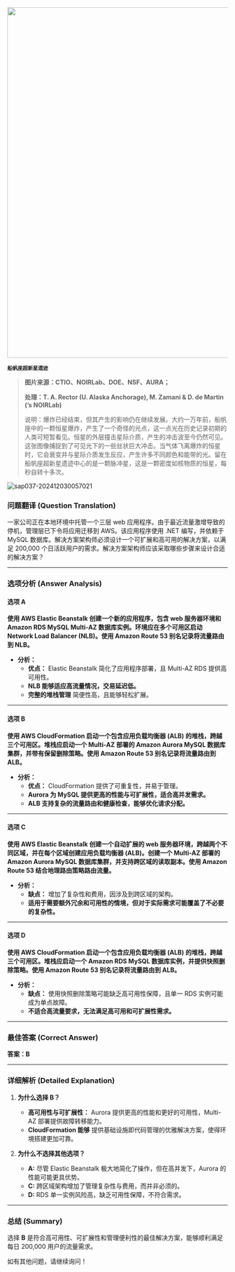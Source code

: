<img src="https://www.bjp.org.cn/upload/image/2024/04/10/1712757340674095453.jpeg" width="800" />  

<small>**船帆座超新星遗迹**</small>  

> **图片来源：CTIO、NOIRLab、DOE、NSF、AURA；**
>
> **处理：T. A. Rector (U. Alaska Anchorage), M. Zamani & D. de Martin (’s NOIRLab)**
>
> 说明：爆炸已经结束，但其产生的影响仍在继续发展。大约一万年前，船帆座中的一颗恒星爆炸，产生了一个奇怪的光点，这一点光在历史记录初期的人类可短暂看见。恒星的外层撞击星际介质，产生的冲击波至今仍然可见。这张图像捕捉到了可见光下的一些丝状巨大冲击。当气体飞离爆炸的恒星时，它会衰变并与星际介质发生反应，产生许多不同颜色和能带的光。留在船帆座超新星遗迹中心的是一颗脉冲星，这是一颗密度如核物质的恒星，每秒自转十多次。



![sap037-202412030057021](https://aea62e6.webp.li/2024/12/sap037-202412030057021.png)



### 问题翻译 (Question Translation)

一家公司正在本地环境中托管一个三层 web 应用程序。由于最近流量激增导致的停机，管理层已下令将应用迁移到 AWS。该应用程序使用 .NET 编写，并依赖于 MySQL 数据库。解决方案架构师必须设计一个可扩展和高可用的解决方案，以满足 200,000 个日活跃用户的需求。解决方案架构师应该采取哪些步骤来设计合适的解决方案？

---

### 选项分析 (Answer Analysis)

#### **选项 A**

**使用 AWS Elastic Beanstalk 创建一个新的应用程序，包含 web 服务器环境和 Amazon RDS MySQL Multi-AZ 数据库实例。环境应在多个可用区启动 Network Load Balancer (NLB)。使用 Amazon Route 53 别名记录将流量路由到 NLB。**

- **分析：**
    - **优点：** Elastic Beanstalk 简化了应用程序部署，且 Multi-AZ RDS 提供高可用性。
    - **NLB 能够适应高流量情况，交易延迟低。**
    - **完整的堆栈管理** 简便性高，且能够轻松扩展。

---

#### **选项 B**

**使用 AWS CloudFormation 启动一个包含应用负载均衡器 (ALB) 的堆栈，跨越三个可用区。堆栈应启动一个 Multi-AZ 部署的 Amazon Aurora MySQL 数据库集群，并带有保留删除策略。使用 Amazon Route 53 别名记录将流量路由到 ALB。**

- **分析：**
    - **优点：** CloudFormation 提供了可重复性，并易于管理。
    - **Aurora 为 MySQL 提供更高的性能与可扩展性，适合高并发需求。**
    - **ALB 支持复杂的流量路由和健康检查，能够优化请求分配。**

---

#### **选项 C**

**使用 AWS Elastic Beanstalk 创建一个自动扩展的 web 服务器环境，跨越两个不同区域，并在每个区域创建应用负载均衡器 (ALB)。创建一个 Multi-AZ 部署的 Amazon Aurora MySQL 数据库集群，并支持跨区域的读取副本。使用 Amazon Route 53 结合地理路由策略路由流量。**

- **分析：**
    - **缺点：** 增加了复杂性和费用，因涉及到跨区域的架构。
    - **适用于需要额外冗余和可用性的情境，但对于实际需求可能覆盖了不必要的复杂性。**

---

#### **选项 D**

**使用 AWS CloudFormation 启动一个包含应用负载均衡器 (ALB) 的堆栈，跨越三个可用区。堆栈应启动一个 Amazon RDS MySQL 数据库实例，并提供快照删除策略。使用 Amazon Route 53 别名记录将流量路由到 ALB。**

- **分析：**
    - **缺点：** 使用快照删除策略可能缺乏高可用性保障，且单一 RDS 实例可能成为单点故障。
    - **不适合高流量要求，无法满足高可用和可扩展性需求。**

---

### 最佳答案 (Correct Answer)

**答案：B**

---

### 详细解析 (Detailed Explanation)

1. **为什么选择 B？**
    - **高可用性与可扩展性：** Aurora 提供更高的性能和更好的可用性，Multi-AZ 部署提供故障转移能力。
    - **CloudFormation 能够** 提供基础设施即代码管理的优雅解决方案，使得环境搭建更加可靠。

2. **为什么不选择其他选项？**
    - **A:** 尽管 Elastic Beanstalk 极大地简化了操作，但在高并发下，Aurora 的性能可能更具优势。
    - **C:** 跨区域架构增加了管理复杂性与费用，而并非必须的。
    - **D:** RDS 单一实例风险高，缺乏可用性保障，不符合需求。

---

### 总结 (Summary)

选择 **B** 是符合高可用性、可扩展性和管理便利性的最佳解决方案，能够顺利满足每日 200,000 用户的流量需求。

如有其他问题，请继续询问！
